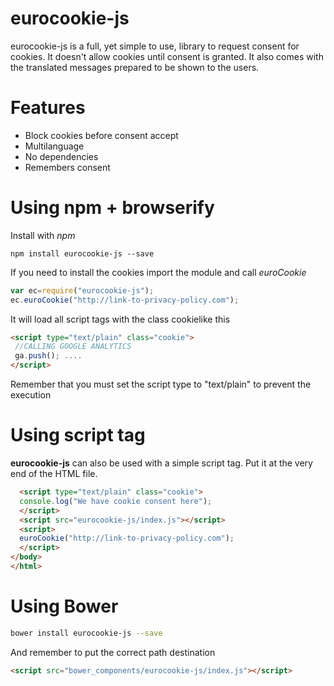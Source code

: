 eurocookie-js
=============

eurocookie-js is a full, yet simple to use, library to request consent for cookies. It doesn't allow cookies until consent is granted. It also comes with the translated messages prepared to be shown to the users.

# Features

* Block cookies before consent accept
* Multilanguage
* No dependencies
* Remembers consent

# Using npm + browserify

Install with _npm_

```
npm install eurocookie-js --save
```

If you need to install the cookies import the module and call _euroCookie_

```js
var ec=require("eurocookie-js");
ec.euroCookie("http://link-to-privacy-policy.com");
```

It will load all script tags with the class cookielike this
```html
<script type="text/plain" class="cookie">
 //CALLING GOOGLE ANALYTICS
 ga.push(); ....
</script>
```

Remember that you must set the script type to "text/plain" to prevent the execution


# Using script tag

__eurocookie-js__ can also be used with a simple script tag. Put it at the very end of the HTML file.

```html
  <script type="text/plain" class="cookie">
  console.log("We have cookie consent here");
  </script>
  <script src="eurocookie-js/index.js"></script>
  <script>
  euroCookie("http://link-to-privacy-policy.com");
  </script>
</body>
</html>
```

# Using Bower

```sh
bower install eurocookie-js --save
```

And remember to put the correct path destination

```html
<script src="bower_components/eurocookie-js/index.js"></script>
```
